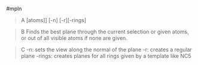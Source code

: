 #mpln
>A [atoms]] [-n] [-r][-rings]

>B Finds the best plane through the current selection or given atoms, or out of all visible atoms if none are given.

>C -n: sets the view along the normal of the plane
-r: creates a regular plane
-rings: creates planes for all rings given by a template like NC5

